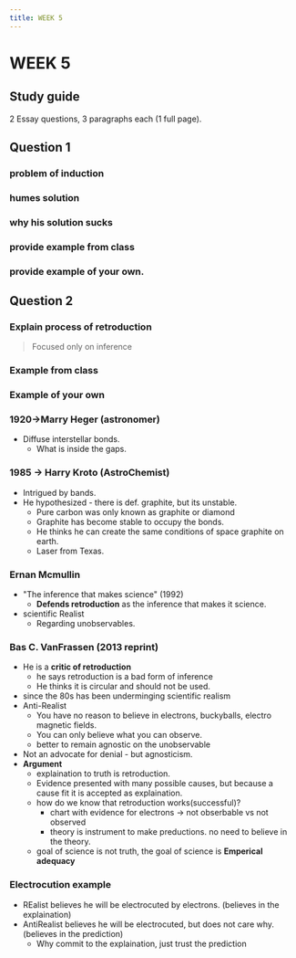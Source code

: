 ```yaml
---
title: WEEK 5
---
```

# WEEK 5

## Study guide
2 Essay questions, 3 paragraphs each (1 full page). 

## Question 1
### problem of induction
### humes solution
### why his solution sucks
### provide example from class
### provide example of your own.

## Question 2
### Explain process of retroduction
>  Focused only on inference
### Example from class
### Example of your own


### 1920->Marry Heger (astronomer)
- Diffuse interstellar bonds.
    - What is inside the gaps.
### 1985 -> Harry Kroto (AstroChemist)
- Intrigued by bands. 
- He hypothesized - there is def. graphite, but its unstable.
    - Pure carbon was only known as graphite or diamond
    - Graphite has become stable to occupy the bonds.
    - He thinks he can create the same conditions of space graphite on earth.
    - Laser from Texas.

### Ernan Mcmullin
- "The inference that makes science" (1992)
    - **Defends retroduction** as the inference that makes it science. 
- scientific Realist
    - Regarding unobservables.
### Bas C. VanFrassen (2013 reprint)
- He is a **critic of retroduction**
    - he says retroduction is a bad form of inference
    - He thinks it is circular and should not be used.
- since the 80s has been underminging scientific realism 
- Anti-Realist
    - You have no reason to believe in electrons, buckyballs, electro magnetic fields.
    - You can only believe what you can observe.
    - better to remain agnostic on the unobservable
- Not an advocate for denial - but agnosticism.
- **Argument** 
    - explaination to truth is retroduction. 
    - Evidence presented with many possible causes, but because a cause fit it is accepted as explaination.
    - how do we know that retroduction works(successful)?
        - chart with evidence for electrons -> not obserbable vs not observed
        - theory is instrument to make preductions. no need to believe in the theory.
    - goal of science is not truth, the goal of science is **Emperical adequacy** 

### Electrocution example
- REalist believes he will be electrocuted by electrons. (believes in the explaination)
- AntiRealist believes he will be electrocuted, but does not care why. (believes in the prediction)
    - Why commit to the explaination, just trust the prediction

